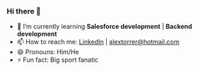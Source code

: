 ### Hi there 👋

- 🌱 I’m currently learning **Salesforce development** | **Backend development**
- 📫 How to reach me: [LinkedIn](https://www.linkedin.com/in/alejandro-torre-reyes-a1b421194/) | alextorrer@hotmail.com
- 😄 Pronouns: Him/He
- ⚡ Fun fact: Big sport fanatic 


